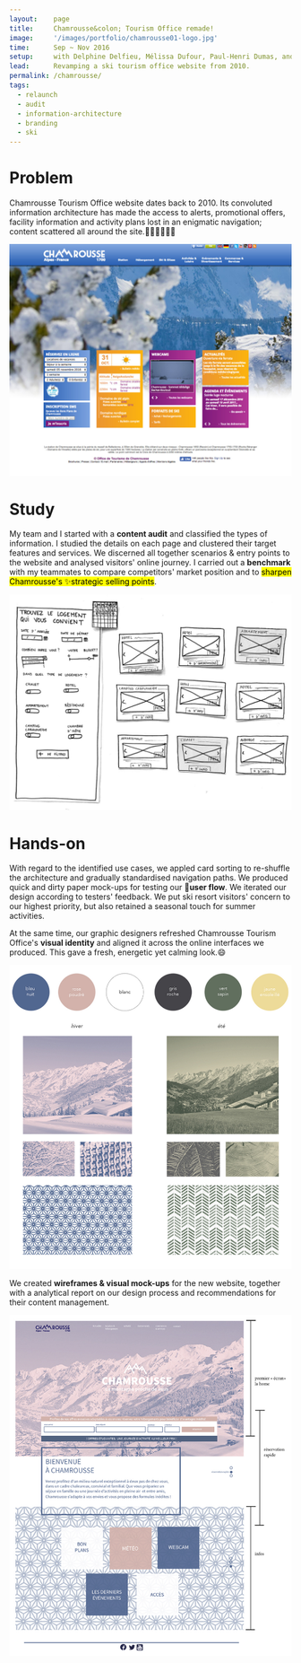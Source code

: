 ```yaml
---
layout:    page
title:     Chamrousse&colon; Tourism Office remade!
image:     '/images/portfolio/chamrousse01-logo.jpg'
time:      Sep ~ Nov 2016
setup:     with Delphine Delfieu, Mélissa Dufour, Paul-Henri Dumas, and Léa Guiraud.
lead:      Revamping a ski tourism office website from 2010.
permalink: /chamrousse/
tags:
  - relaunch
  - audit
  - information-architecture
  - branding
  - ski
---
```


# Problem
Chamrousse Tourism Office website dates back to 2010. Its convoluted information architecture has made the access to alerts, promotional offers, facility information and activity plans lost in an enigmatic navigation; content scattered all around the site.💆🏽‍♀️💆🏻‍♂️

![Chamrousse Tourism Office website from 2010](/images/portfolio/chamrousse02.jpg)

# Study
My team and I started with a **content audit** and classified the types of information. I studied the details on each page and clustered their target features and services. We discerned all together scenarios & entry points to the website and analysed visitors' online journey. I carried out a **benchmark** with my teammates to compare competitors' market position and to <mark>sharpen Chamrousse's ✨strategic selling points</mark>.

![Paper mock-ups for accommodation reservation](/images/portfolio/chamrousse03-2.jpg)

# Hands-on
With regard to the identified use cases, we appled card sorting to re-shuffle the architecture and gradually standardised navigation paths. We produced quick and dirty paper mock-ups for testing our **🔀user flow**. We iterated our design according to testers' feedback. We put ski resort visitors' concern to our highest priority, but also retained a seasonal touch for summer activities.

At the same time, our graphic designers refreshed Chamrousse Tourism Office's **visual identity** and aligned it across the online interfaces we produced. This gave a fresh, energetic yet calming look.😄

![Branding scheme](/images/portfolio/chamrousse04.jpg)

We created **wireframes & visual mock-ups** for the new website, together with a analytical report on our design process and recommendations for their content management.

![Home page remade, structure floor plan](/images/portfolio/chamrousse06.jpg)